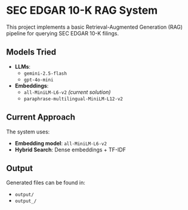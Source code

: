 # SEC EDGAR 10-K RAG System

This project implements a basic Retrieval-Augmented Generation (RAG) pipeline for querying SEC EDGAR 10-K filings.
 
## Models Tried
- **LLMs**: 
  - `gemini-2.5-flash`
  - `gpt-4o-mini`
- **Embeddings**:
  - `all-MiniLM-L6-v2` *(current solution)*
  - `paraphrase-multilingual-MiniLM-L12-v2`

## Current Approach
The system uses:
- **Embedding model**: `all-MiniLM-L6-v2`
- **Hybrid Search**: Dense embeddings + TF-IDF
  
## Output
Generated files can be found in:
- `output/`
- `output_/`
